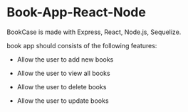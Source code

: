 # Book-App-React-Node



BookCase is made with Express, React, Node.js, Sequelize.

book app should consists of the following features:

- Allow the user to add new books

- Allow the user to view all books

- Allow the user to delete books

- Allow the user to update books
